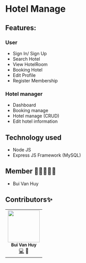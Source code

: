 
# Hotel Manage

## Features: 
### User
  - Sign In/ Sign Up
  - Search Hotel
  - View HotelRoom  
  - Booking Hotel
  - Edit Profile
  - Register Membership
    
### Hotel manager
  - Dashboard
  - Booking manage
  - Hotel manage (CRUD)
  - Edit hotel information

## Technology used
- Node JS
- Express JS Framework (MySQL)
  
## Member 👨🏻‍🤝‍👨🏻
  - Bui Van Huy

## Contributors✨

<!-- ALL-CONTRIBUTORS-LIST:START - Do not remove or modify this section -->
<!-- prettier-ignore-start -->
<!-- markdownlint-disable -->
<table>
  <tr>
    <td align="center"><img src="https://avatars.githubusercontent.com/u/125659908" width="100px;" alt=""/><br /><sub><b>Bui Van Huy</b></sub></a><br /><a href="" title="Code">💻</a> <a title="BE">📱</a> <a href="" >

  
</table>